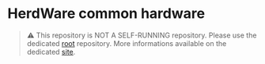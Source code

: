 # HerdWare common hardware

> :warning: This repository is NOT A SELF-RUNNING repository.
> Please use the dedicated [root](https://gitlab.com/herd-ware/root) repository. More informations available on the dedicated [site]().